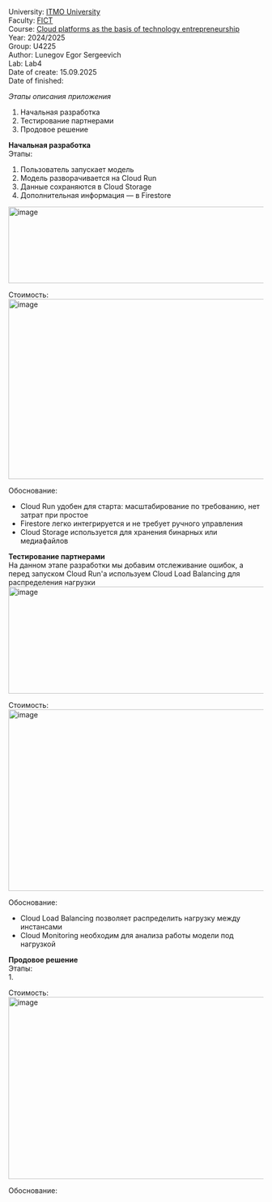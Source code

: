 University: [ITMO University](https://itmo.ru/ru/)  
Faculty: [FICT](https://fict.itmo.ru)  
Course: [Cloud platforms as the basis of technology entrepreneurship](https://itmo-ict-faculty.github.io/cloud-platforms-as-the-basis-of-technology-entrepreneurship/)  
Year: 2024/2025  
Group: U4225  
Author: Lunegov Egor Sergeevich  
Lab: Lab4   
Date of create: 15.09.2025  
Date of finished:  

*Этапы описания приложения*  
1. Начальная разработка
2. Тестирование партнерами
3. Продовое решение

**Начальная разработка**  
Этапы:  
1. Пользователь запускает модель
2. Модель разворачивается на Cloud Run
3. Данные сохраняются в Cloud Storage
4. Дополнительная информация — в Firestore
<img width="850" height="151" alt="image" src="https://github.com/user-attachments/assets/b33ef6f6-7c55-48d4-bbcf-bb9c95eeeaa5" /> 

Стоимость:  
<img width="844" height="355" alt="image" src="https://github.com/user-attachments/assets/b9c45a1b-4d15-406c-985b-9208c77346e3" />

Обоснование: 
- Cloud Run удобен для старта: масштабирование по требованию, нет затрат при простое
- Firestore легко интегрируется и не требует ручного управления
- Cloud Storage используется для хранения бинарных или медиафайлов

**Тестирование партнерами**  
На данном этапе разработки мы добавим отслеживание ошибок, а перед запуском Cloud Run'a используем Cloud Load Balancing для распределения нагрузки
<img width="804" height="211" alt="image" src="https://github.com/user-attachments/assets/cc0d4617-1f58-4404-8e60-db6567cea753" />

Стоимость:  
<img width="843" height="358" alt="image" src="https://github.com/user-attachments/assets/c791957d-b3e8-4d31-9833-0a1e1d906eae" />

Обоснование:
- Cloud Load Balancing позволяет распределить нагрузку между инстансами
- Cloud Monitoring необходим для анализа работы модели под нагрузкой

**Продовое решение**  
Этапы:  
1.

Стоимость:  
<img width="842" height="359" alt="image" src="https://github.com/user-attachments/assets/d5d90f23-d6e3-4519-90e0-97a230bd761a" />

Обоснование:

